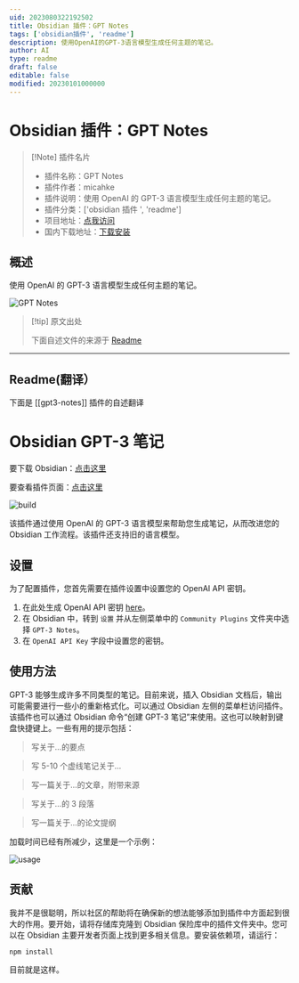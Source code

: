 ```yaml
---
uid: 2023080322192502
title: Obsidian 插件：GPT Notes
tags: ['obsidian插件', 'readme']
description: 使用OpenAI的GPT-3语言模型生成任何主题的笔记。
author: AI
type: readme
draft: false
editable: false
modified: 20230101000000
---
```


# Obsidian 插件：GPT Notes

> [!Note] 插件名片
> - 插件名称：GPT Notes
> - 插件作者：micahke
> - 插件说明：使用 OpenAI 的 GPT-3 语言模型生成任何主题的笔记。
> - 插件分类：['obsidian 插件 ', 'readme']
> - 项目地址：[点我访问](https://github.com/micahke/obsidian-gpt3-notes)
> - 国内下载地址：[下载安装](https://pkmer.cn/products/plugin/pluginMarket/?gpt3-notes)

## 概述

使用 OpenAI 的 GPT-3 语言模型生成任何主题的笔记。

![GPT Notes](https://cdn.pkmer.cn/covers/gpt3-notes_new.gif!pkmer)

> [!tip] 原文出处
>
>下面自述文件的来源于 [Readme](https://ghproxy.net/https://raw.githubusercontent.com/micahke/obsidian-gpt3-notes/master/README.md)

---

## Readme(翻译）

下面是 [[gpt3-notes]] 插件的自述翻译

# Obsidian GPT-3 笔记

要下载 Obsidian：[点击这里](https://www.obsidian.md)

要查看插件页面：[点击这里](https://obsidian.md/plugins?id=gpt3-notes)

![build](https://github.com/micahke/obsidian-gpt3-notes/actions/workflows/build.yml/badge.svg)

该插件通过使用 OpenAI 的 GPT-3 语言模型来帮助您生成笔记，从而改进您的 Obsidian 工作流程。该插件还支持旧的语言模型。

## 设置

为了配置插件，您首先需要在插件设置中设置您的 OpenAI API 密钥。

1. 在此处生成 OpenAI API 密钥 [here](https://beta.openai.com/account/api-keys)。
2. 在 Obsidian 中，转到 `设置` 并从左侧菜单中的 `Community Plugins` 文件夹中选择 `GPT-3 Notes`。
3. 在 `OpenAI API Key` 字段中设置您的密钥。

## 使用方法

GPT-3 能够生成许多不同类型的笔记。目前来说，插入 Obsidian 文档后，输出可能需要进行一些小的重新格式化。可以通过 Obsidian 左侧的菜单栏访问插件。该插件也可以通过 Obsidian 命令“创建 GPT-3 笔记”来使用。这也可以映射到键盘快捷键上。一些有用的提示包括：

> 写关于...的要点

> 写 5-10 个虚线笔记关于...

> 写一篇关于...的文章，附带来源

> 写关于...的 3 段落

> 写一篇关于...的论文提纲

加载时间已经有所减少，这里是一个示例：

![usage](https://github.com/micahke/obsidian-gpt3-notes/raw/master/example.gif)

## 贡献

我并不是很聪明，所以社区的帮助将在确保新的想法能够添加到插件中方面起到很大的作用。要开始，请将存储库克隆到 Obsidian 保险库中的插件文件夹中。您可以在 Obsidian 主要开发者页面上找到更多相关信息。要安装依赖项，请运行：

```zsh
npm install
```

目前就是这样。
